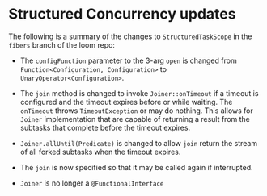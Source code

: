 
# Structured Concurrency updates

The following is a summary of the changes to `StructuredTaskScope` in the `fibers` branch
of the loom repo:

- The `configFunction` parameter to the 3-arg `open` is changed from
`Function<Configuration, Configuration>` to `UnaryOperator<Configuration>`.

- The `join` method is changed to invoke `Joiner::onTimeout` if a timeout is configured
and the timeout expires before or while waiting. The `onTimeout` throws `TimeoutException`
or may do nothing. This allows for `Joiner` implementation that are capable of returning
a result from the subtasks that complete before the timeout expires.

- `Joiner.allUntil(Predicate)` is changed to allow `join` return the stream of all forked
subtasks when the timeout expires.

- The `join` is now specified so that it may be called again if interrupted.

- `Joiner` is no longer a `@FunctionalInterface`
